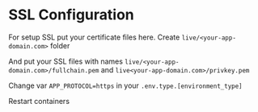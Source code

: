 # SSL Configuration

For setup SSL put your certificate files here. Create `live/<your-app-domain.com>` folder 

And put your SSL files with names `live/<your-app-domain.com>/fullchain.pem` and `live<your-app-domain.com>/privkey.pem`

Change var `APP_PROTOCOL=https` in your `.env.type.[environment_type]`

Restart containers
